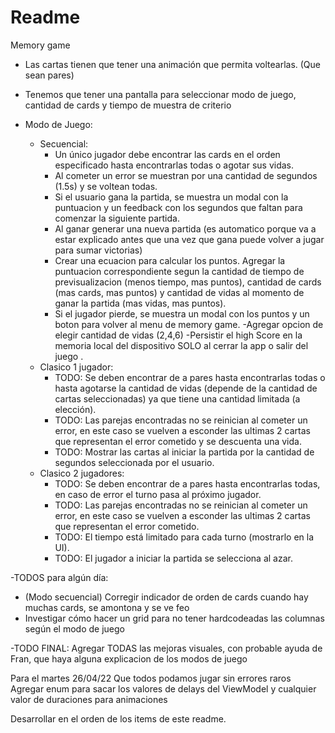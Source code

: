 #  Readme


Memory game

- Las cartas tienen que tener una animación que permita voltearlas. (Que sean pares)
- Tenemos que tener una pantalla para seleccionar modo de juego, cantidad de cards y tiempo de muestra de criterio

- Modo de Juego:
    - Secuencial:
        - Un único jugador debe encontrar las cards en el orden especificado hasta encontrarlas todas o agotar sus vidas.
        - Al cometer un error se muestran por una cantidad de segundos (1.5s) y se voltean todas.
        - Si el usuario gana la partida, se muestra un modal con la puntuacion y un feedback con los segundos que faltan para comenzar la siguiente partida.
        - Al ganar generar una nueva partida (es automatico porque va a estar explicado antes que una vez que gana puede volver a jugar para sumar victorias) 
        - Crear una ecuacion para calcular los puntos. Agregar la puntuacion correspondiente segun la cantidad de tiempo de previsualizacion (menos tiempo, mas puntos), cantidad de cards (mas cards, mas puntos) y cantidad de vidas al momento de ganar la partida (mas vidas, mas puntos).
        - Si el jugador pierde, se muestra un modal con los puntos y un boton para volver al menu de memory game.
        -Agregar opcion de elegir cantidad de vidas (2,4,6)
        -Persistir el high Score en la memoria local del dispositivo SOLO al cerrar la app o salir del juego .
    - Clasico 1 jugador:
        - TODO: Se deben encontrar de a pares hasta encontrarlas todas o hasta agotarse la cantidad de vidas (depende de la cantidad de cartas seleccionadas) ya que tiene una cantidad limitada (a elección).
        - TODO: Las parejas encontradas no se reinician al cometer un error, en este caso se vuelven a esconder las ultimas 2 cartas que representan el error cometido y se descuenta una vida.
        - TODO: Mostrar las cartas al iniciar la partida por la cantidad de segundos seleccionada por el usuario.
    - Clasico 2 jugadores: 
        - TODO: Se deben encontrar de a pares hasta encontrarlas todas, en caso de error el turno pasa al próximo jugador.
        - TODO: Las parejas encontradas no se reinician al cometer un error, en este caso se vuelven a esconder las ultimas 2 cartas que representan el error cometido.
        - TODO: El tiempo está limitado para cada turno (mostrarlo en la UI).
        - TODO: El jugador a iniciar la partida se selecciona al azar.
        
-TODOS para algún día:
- (Modo secuencial) Corregir indicador de orden de cards cuando hay muchas cards, se amontona y se ve feo
- Investigar cómo hacer un grid para no tener hardcodeadas las columnas según el modo de juego

-TODO FINAL: Agregar TODAS las mejoras visuales, con probable ayuda de Fran, que haya alguna explicacion de los modos de juego

Para el martes 26/04/22
Que todos podamos jugar sin errores raros
Agregar enum para sacar los valores de delays del ViewModel y cualquier valor de duraciones para animaciones


Desarrollar en el orden de los items de este readme.
